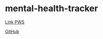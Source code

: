 # mental-health-tracker

[Link PWS](http://muhammad-azzam31-mentalhealthtracker.pbp.cs.ui.ac.id)


[GitHub](https://github.com/m-azzam-azis/mental-health-tracker)
